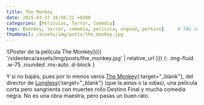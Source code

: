 ```yaml
---
title: The Monkey
date: 2025-03-27 16:56:22 +0200
categories: [Peliculas, Terror, Comedia]
tags: [monkey, terror, comedia, película, osgood, perkins]     # TAG names should always be lowercase
thumbnail: /assets/img/posts/the_monkey.jpg
---
```

![Poster de la película The Monkey]({{ '/videoteca/assets/img/posts/the_monkey.jpg' | relative_url }})
{: .img-fluid .w-75 .rounded .mx-auto .d-block }

Y si no bajáis, pues por lo menos veros [The Monkey](https://www.filmaffinity.com/es/film247371.html "The Monkey"){:target="_blank"},
del director de [Longless](https://www.filmaffinity.com/es/film595778.html "Longless"){:target="_blank"} (que la amas o la odias), una película corta pero
sangrienta con muertes rollo Destino Final y mucha comedia negra. No es una obra maestra, pero pasas un buen rato.
